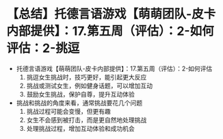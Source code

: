 # 【总结】托德言语游戏【萌萌团队-皮卡内部提供】：17.第五周（评估）：2-如何评估：2-挑逗

-   托德言语游戏【萌萌团队-皮卡内部提供】：17.第五周（评估）：2-如何评估
    1.  挑逗女生挑战时，技巧更好，能引起更大反应
    2.  挑战或测试女生，例如健身话题，可以增加互动
    3.  鼓励女生挑战，保护自尊，提升互动体验
-   挑战和挑战的角度来看，通常挑战要花几个问题
    1.  挑战过程可能会变慢，但更有趣
    2.  女生不会感到被打击，而是更自然地处理挑战
    3.  处理挑战过程，增加互动体验和成功机会